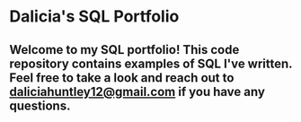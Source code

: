 # Dalicia's SQL Portfolio

## Welcome to my SQL portfolio! This code repository contains examples of SQL I've written. Feel free to take a look and reach out to daliciahuntley12@gmail.com if you have any questions.
